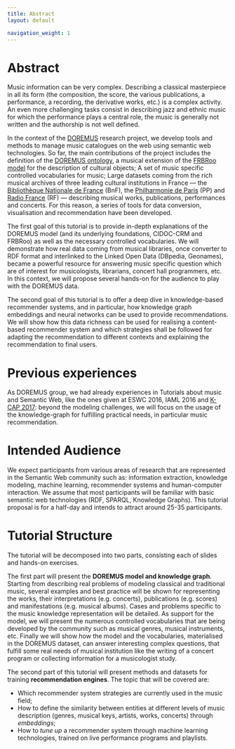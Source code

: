 ```yaml
---
title: Abstract
layout: default

navigation_weight: 1
---
```


# Abstract
Music information can be very complex. Describing a classical masterpiece in all its form (the composition, the score, the various publications, a performance, a recording, the derivative works, etc.) is a complex activity. An even more challenging tasks consist in describing jazz and ethnic music for which the performance plays a central role, the music is generally not written and the authorship is not well defined.

In the context of the [DOREMUS](http://www.doremus.org) research project, we develop tools and methods to manage music catalogues on the web using semantic web technologies. So far, the main contributions of the project includes the definition of the [DOREMUS ontology](http://data.doremus.org/ontology), a musical extension of the [FRBRoo model](https://www.ifla.org/publications/node/11240) for the description of cultural objects; A set of music specific controlled vocabularies for music; Large datasets coming from the rich musical archives of three leading cultural institutions in France — the [Bibliothèque Nationale de France](http://www.bnf.fr/) (BnF), the [Philharmonie de Paris](https://philharmoniedeparis.fr) (PP) and [Radio France](http://www.radiofrance.fr/) (RF) — describing musical works, publications, performances and concerts. For this reason, a series of tools for data conversion, visualisation and recommendation have been developed.

The first goal of this tutorial is to provide in-depth explanations of the DOREMUS model (and its underlying foundations, CIDOC-CRM and FRBRoo) as well as the necessary controlled vocabularies. We will demonstrate how real data coming from musical libraries, once converter to RDF format and interlinked to the Linked Open Data (DBpedia, Geonames), became a powerful resource for answering music specific question which are of interest for musicologists, librarians, concert hall programmers, etc. In this context, we will propose several hands-on for the audience to play with the DOREMUS data.

The second goal of this tutorial is to offer a deep dive in knowledge-based recommender systems, and in particular, how knowledge graph embeddings and neural networks can be used to provide recommendations. We will show how this data richness can be used for realising a content-based recommender system and which strategies shall be followed for adapting the recommendation to different contexts and explaining the recommendation to final users.

# Previous experiences

As DOREMUS group, we had already experiences in Tutorials about music and Semantic Web, like the ones given at ESWC 2016, IAML 2016 and [K-CAP 2017](https://doremus-anr.github.io/kcap17_tutorial/): beyond the modeling challenges, we will focus on the usage of the knowledge-graph for fulfilling practical needs, in particular music recommendation.

# Intended Audience
We expect participants from various areas of research that are represented in the Semantic Web community such as: information extraction, knowledge modeling, machine learning, recommender systems and human-computer interaction. We assume that most participants will be familiar with basic semantic web technologies (RDF, SPARQL, Knowledge Graphs). This tutorial proposal is for a half-day and intends to attract around 25-35 participants.

# Tutorial Structure

The tutorial will be decomposed into two parts, consisting each of slides and hands-on exercises.

The first part will present the **DOREMUS model and knowledge graph**. Starting from describing real problems of modeling classical and traditional music, several examples and best practice will be shown for representing the works, their interpretations (e.g. concerts), publications (e.g. scores) and manifestations (e.g. musical albums). Cases and problems specific to the music knowledge representation will be detailed. As support for the model, we will present the numerous controlled vocabularies that are being developed by the community such as musical genres, musical instruments, etc. Finally we will show how the model and the vocabularies, materialised in the DOREMUS dataset, can answer interesting complex questions, that fulfill some real needs of musical institution like the writing of a concert program or collecting information for a musicologist study.

The second part of this tutorial will present methods and datasets for training **recommendation engines**. The topic that will be covered are:
- Which recommender system strategies are currently used in the music field;
- How to define the similarity between entities at different levels of music description (genres, musical keys, artists, works, concerts) through _embeddings_;
- How to _tune up_ a recommender system through machine learning technologies, trained on live performance programs and playlists.
<!-- - A reverse engineering task: _explain why_ the system produced that specific recommendation, and propose visualisation of such explanations to final users. -->
